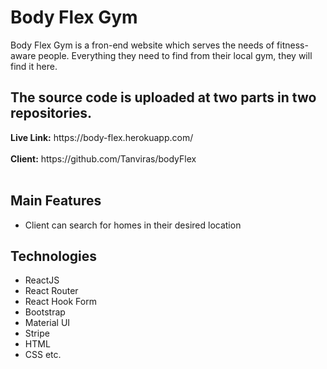 <h1>Body Flex Gym</h1>

<p>
Body Flex Gym is a fron-end website which serves the needs of fitness-aware people. Everything they need to find from their local gym, they will find it here. 
</p>

<h2>The source code is uploaded at two parts in two repositories.</h2>
<b>Live Link:</b> https://body-flex.herokuapp.com/ <br><br>
<b>Client:</b> https://github.com/Tanviras/bodyFlex  <br><br>

<h2>Main Features</h2>
<ul>
<li>Client can search for homes in their desired location</li>
</ul>

<h2>Technologies</h2>
<ul>
  <li>ReactJS</li>
  <li>React Router</li>
  <li>React Hook Form</li>
  <li>Bootstrap</li>
  <li>Material UI</li>
  <li>Stripe</li>
  <li>HTML</li>
  <li>CSS etc.</li>
</ul>
